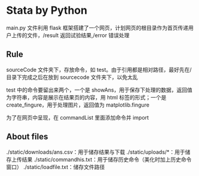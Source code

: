 # Stata by Python

main.py 文件利用 flask 框架搭建了一个网页，计划网页的根目录作为首页传递用户上传的文件，/result 返回试验结果,/error 错误处理

## Rule

sourceCode 文件夹下，存放命令，如 test。由于引用都是相对路径，最好先在/目录下完成之后在放到 sourcecode 文件夹下，以免太乱

test 中的命令要留出来两个，一个是 showAns，用于保存下处理的数据，返回值为字符串，内容是展示在结果页的内容，用 html 标签的形式；一个是 create_fingure，用于处理图片，返回值为 matplotlib.fingure

为了在网页中呈现，在 commandList 里面添加命令并 import

## About files

./static/downloads/ans.csv：用于储存结果与下载
./static/uploads/\*：用于储存上传结果
./static/commandhis.txt：用于储存历史命令（美化时加上历史命令窗口）
./static/loadfile.txt：储存文件路径
